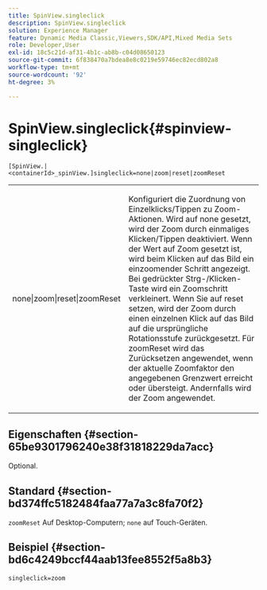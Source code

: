 ```yaml
---
title: SpinView.singleclick
description: SpinView.singleclick
solution: Experience Manager
feature: Dynamic Media Classic,Viewers,SDK/API,Mixed Media Sets
role: Developer,User
exl-id: 18c5c21d-af31-4b1c-ab8b-c04d08650123
source-git-commit: 6f838470a7bdea8e8c0219e59746ec82ecd802a8
workflow-type: tm+mt
source-wordcount: '92'
ht-degree: 3%

---
```


# SpinView.singleclick{#spinview-singleclick}

`[SpinView.|<containerId>_spinView.]singleclick=none|zoom|reset|zoomReset`

<table id="table_0824E332DF1340A2ABC40A3EB428F2D0"> 
 <tbody> 
  <tr> 
   <td colname="col1"> <p> <span class="codeph"> none|zoom|reset|zoomReset </span> </p> </td> 
   <td colname="col2"> <p> Konfiguriert die Zuordnung von Einzelklicks/Tippen zu Zoom-Aktionen. Wird auf <span class="codeph"> none </span> gesetzt, wird der Zoom durch einmaliges Klicken/Tippen deaktiviert. Wenn der Wert auf <span class="codeph"> Zoom </span> gesetzt ist, wird beim Klicken auf das Bild ein einzoomender Schritt angezeigt. Bei gedrückter Strg-/Klicken-Taste wird ein Zoomschritt verkleinert. Wenn Sie auf <span class="codeph"> reset </span> setzen, wird der Zoom durch einen einzelnen Klick auf das Bild auf die ursprüngliche Rotationsstufe zurückgesetzt. Für <span class="codeph"> zoomReset </span> wird das Zurücksetzen angewendet, wenn der aktuelle Zoomfaktor den angegebenen Grenzwert erreicht oder übersteigt. Andernfalls wird der Zoom angewendet. </p> </td> 
  </tr> 
 </tbody> 
</table>

## Eigenschaften {#section-65be9301796240e38f31818229da7acc}

Optional.

## Standard {#section-bd374ffc5182484faa77a7a3c8fa70f2}

`zoomReset` Auf Desktop-Computern; `none` auf Touch-Geräten.

## Beispiel {#section-bd6c4249bccf44aab13fee8552f5a8b3}

`singleclick=zoom`
